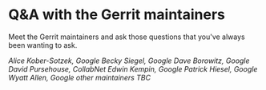 # Q&A with the Gerrit maintainers

Meet the Gerrit maintainers and ask those questions that
you've always been wanting to ask.

*Alice Kober-Sotzek, Google*
*Becky Siegel, Google*
*Dave Borowitz, Google*
*David Pursehouse, CollabNet*
*Edwin Kempin, Google*
*Patrick Hiesel, Google*
*Wyatt Allen, Google*
*other maintainers TBC*
